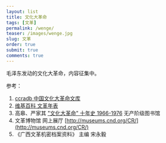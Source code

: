 ```yaml
---
layout: list
title: 文化大革命
tags: [文革]
permalink: /wenge/
teaser: /images/wenge.jpg
slug: 文革
order: true
submit: true
comments: true
---
```


毛泽东发动的文化大革命，内容征集中。

参考：
1. [ccradb 中国文化大革命文库 ](https://speechfree.github.io/cultural-revolution-database/)
2. [维基百科 文革年表](https://zh.wikipedia.org/zh-hans/%E6%96%87%E5%8C%96%E5%A4%A7%E9%9D%A9%E5%91%BD%E5%B9%B4%E8%A1%A8)
3. 高皋、严家其 ["文化大革命" 十年史 1966-1976](https://library.proletarian.me/download.php?link=books%2Faf4281f8def5b134196ca05cd0b6eb7a.pdf&book=+%E6%96%87%E5%8C%96%E5%A4%A7%E9%9D%A9%E5%91%BD+%E5%8D%81%E5%B9%B4%E5%8F%B2) 无产阶级图书馆
4. 文革博物馆 网上展厅 [http://museums.cnd.org/CR/](http://museums.cnd.org/CR/)
5. 《广西文革机密档案资料》 主编 宋永毅
